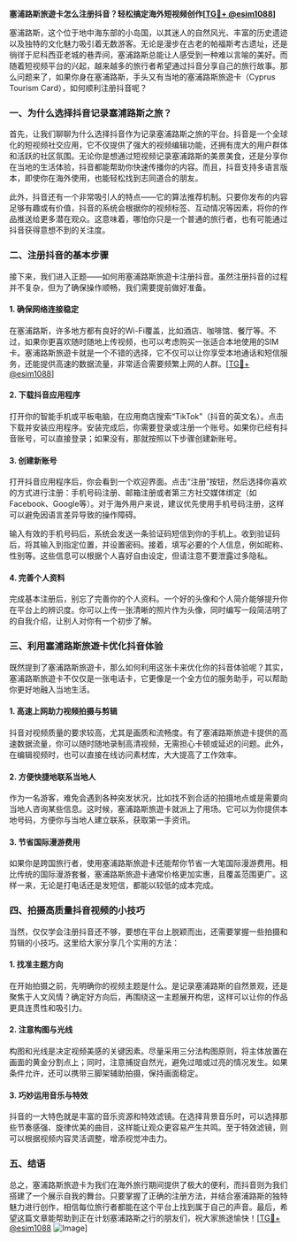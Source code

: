 **塞浦路斯旅遊卡怎么注册抖音？轻松搞定海外短视频创作[[TG💪+ @esim1088](https://t.me/s/esim1088)]**

塞浦路斯，这个位于地中海东部的小岛国，以其迷人的自然风光、丰富的历史遗迹以及独特的文化魅力吸引着无数游客。无论是漫步在古老的帕福斯考古遗址，还是徜徉于尼科西亚老城的巷弄间，塞浦路斯总能让人感受到一种难以言喻的美好。而随着短视频平台的兴起，越来越多的旅行者希望通过抖音分享自己的旅行故事。那么问题来了，如果你身在塞浦路斯，手头又有当地的塞浦路斯旅遊卡（Cyprus Tourism Card），如何顺利注册抖音呢？

### 一、为什么选择抖音记录塞浦路斯之旅？

首先，让我们聊聊为什么选择抖音作为记录塞浦路斯之旅的平台。抖音是一个全球化的短视频社交应用，它不仅提供了强大的视频编辑功能，还拥有庞大的用户群体和活跃的社区氛围。无论你是想通过短视频记录塞浦路斯的美景美食，还是分享你在当地的生活体验，抖音都能帮助你快速传播你的内容。而且，抖音支持多语言版本，即使你在海外使用，也能轻松找到志同道合的朋友。

此外，抖音还有一个非常吸引人的特点——它的算法推荐机制。只要你发布的内容足够有趣或有价值，抖音的系统会根据你的视频标签、互动情况等因素，将你的作品推送给更多潜在观众。这意味着，哪怕你只是一个普通的旅行者，也有可能通过抖音获得意想不到的关注度。

### 二、注册抖音的基本步骤

接下来，我们进入正题——如何用塞浦路斯旅遊卡注册抖音。虽然注册抖音的过程并不复杂，但为了确保操作顺畅，我们需要提前做好准备。

#### 1. 确保网络连接稳定

在塞浦路斯，许多地方都有良好的Wi-Fi覆盖，比如酒店、咖啡馆、餐厅等。不过，如果你更喜欢随时随地上传视频，也可以考虑购买一张适合本地使用的SIM卡。塞浦路斯旅遊卡就是一个不错的选择，它不仅可以让你享受本地通话和短信服务，还能提供高速的数据流量，非常适合需要频繁上网的人群。[[TG💪+ @esim1088](https://t.me/s/esim1088)]

#### 2. 下载抖音应用程序

打开你的智能手机或平板电脑，在应用商店搜索“TikTok”（抖音的英文名）。点击下载并安装应用程序。安装完成后，你需要登录或注册一个账号。如果你已经有抖音账号，可以直接登录；如果没有，那就按照以下步骤创建新账号。

#### 3. 创建新账号

打开抖音应用程序后，你会看到一个欢迎界面。点击“注册”按钮，然后选择你喜欢的方式进行注册：手机号码注册、邮箱注册或者第三方社交媒体绑定（如Facebook、Google等）。对于海外用户来说，建议优先使用手机号码注册，这样可以避免因语言差异导致的操作障碍。

输入有效的手机号码后，系统会发送一条验证码短信到你的手机上。收到验证码后，将其输入到指定位置，并设置密码。接着，填写必要的个人信息，例如昵称、性别等。这些信息可以根据个人喜好自由设定，但请注意不要泄露过多隐私。

#### 4. 完善个人资料

完成基本注册后，别忘了完善你的个人资料。一个好的头像和个人简介能够提升你在平台上的辨识度。你可以上传一张清晰的照片作为头像，同时编写一段简洁明了的自我介绍，让别人对你有一个初步了解。

### 三、利用塞浦路斯旅遊卡优化抖音体验

既然提到了塞浦路斯旅遊卡，那么如何利用这张卡来优化你的抖音体验呢？其实，塞浦路斯旅遊卡不仅仅是一张电话卡，它更像是一个全方位的服务助手，可以帮助你更好地融入当地生活。

#### 1. 高速上网助力视频拍摄与剪辑

抖音对视频质量的要求较高，尤其是画质和流畅度。有了塞浦路斯旅遊卡提供的高速数据流量，你可以随时随地录制高清视频，无需担心卡顿或延迟的问题。此外，在编辑视频时，也可以直接在线访问素材库，大大提高了工作效率。

#### 2. 方便快捷地联系当地人

作为一名游客，难免会遇到各种突发状况，比如找不到合适的拍摄地点或是需要向当地人咨询某些信息。这时候，塞浦路斯旅遊卡就派上了用场。它可以为你提供本地号码，方便你与当地人建立联系，获取第一手资讯。

#### 3. 节省国际漫游费用

如果你是跨国旅行者，使用塞浦路斯旅遊卡还能帮你节省一大笔国际漫游费用。相比传统的国际漫游套餐，塞浦路斯旅遊卡通常价格更加实惠，且覆盖范围更广。这样一来，无论是打电话还是发短信，都能以较低的成本完成。

### 四、拍摄高质量抖音视频的小技巧

当然，仅仅学会注册抖音还不够，要想在平台上脱颖而出，还需要掌握一些拍摄和剪辑的小技巧。这里给大家分享几个实用的方法：

#### 1. 找准主题方向

在开始拍摄之前，先明确你的视频主题是什么。是记录塞浦路斯的自然景观，还是聚焦于人文风情？确定好方向后，再围绕这一主题展开构思，这样可以让你的作品更具连贯性和吸引力。

#### 2. 注意构图与光线

构图和光线是决定视频美感的关键因素。尽量采用三分法构图原则，将主体放置在画面的黄金分割点上；同时，注意捕捉自然光，避免过暗或过亮的情况发生。如果条件允许，还可以携带三脚架辅助拍摄，保持画面稳定。

#### 3. 巧妙运用音乐与特效

抖音的一大特色就是丰富的音乐资源和特效滤镜。在选择背景音乐时，可以选择那些节奏感强、旋律优美的曲目，这样能让观众更容易产生共鸣。至于特效滤镜，则可以根据视频内容灵活调整，增添视觉冲击力。

### 五、结语

总之，塞浦路斯旅遊卡为我们在海外旅行期间提供了极大的便利，而抖音则为我们搭建了一个展示自我的舞台。只要掌握了正确的注册方法，并结合塞浦路斯的独特魅力进行创作，相信每位旅行者都能在这个平台上找到属于自己的声音。最后，希望这篇文章能帮助到正在计划塞浦路斯之行的朋友们，祝大家旅途愉快！[[TG💪+ @esim1088](https://t.me/s/esim1088) ![Image](https://i.postimg.cc/4NQfJmqS/Snipaste-2025-05-13-00-14-12.png)]